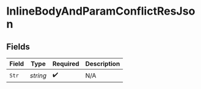 # InlineBodyAndParamConflictResJson


## Fields

| Field              | Type               | Required           | Description        |
| ------------------ | ------------------ | ------------------ | ------------------ |
| `Str`              | *string*           | :heavy_check_mark: | N/A                |
